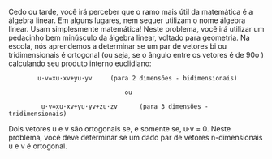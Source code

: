 Cedo ou tarde, você irá perceber que o ramo mais útil da matemática é a álgebra linear. Em alguns lugares, nem sequer utilizam o nome álgebra linear. Usam simplesmente matemática! Neste problema, você irá utilizar um pedacinho bem minúsculo da álgebra linear, voltado para geometria.
Na escola, nós aprendemos a determinar se um par de vetores bi ou tridimensionais é ortogonal (ou seja, se o ângulo entre os vetores é de 90o ) calculando seu produto interno euclidiano:



            u⋅v=xu⋅xv+yu⋅yv     (para 2 dimensões - bidimensionais)

                                    ou

             u⋅v=xu⋅xv+yu⋅yv+zu⋅zv      (para 3 dimensões - tridimensionais)



Dois vetores u e v são ortogonais se, e somente se, u⋅v = 0. Neste problema, você deve determinar se um dado par de vetores n-dimensionais u e v é ortogonal.